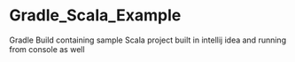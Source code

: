 Gradle_Scala_Example
====================

Gradle Build containing sample Scala project built in intellij idea and running from console as well
